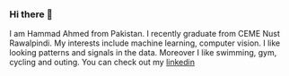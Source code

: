 ### Hi there 👋

I am Hammad Ahmed from Pakistan. I recently graduate from CEME Nust Rawalpindi. My interests include machine learning, computer vision. I like looking patterns and signals in the data. Moreover I like swimming, gym, cycling and outing. You can check out my [linkedin](www.linkedin.com/hammadhameed)
